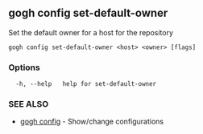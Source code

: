 ## gogh config set-default-owner

Set the default owner for a host for the repository

```
gogh config set-default-owner <host> <owner> [flags]
```

### Options

```
  -h, --help   help for set-default-owner
```

### SEE ALSO

* [gogh config](gogh_config.md)	 - Show/change configurations

